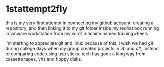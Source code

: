 # 1stattempt2fly
this is my very first attempt in connecting my github account, creating a repository, and then linking it to my git folder inside my redhat box running in vmware workstation from my win11 machine named trainingwheels

i'm starting to appreciate git and linux because of this, i wish we had git during college days when my group created projects in vb and c#, instead of comparing code using usb sticks. tech has gone a long way from cassette tapes, vhs and floppy disks.

